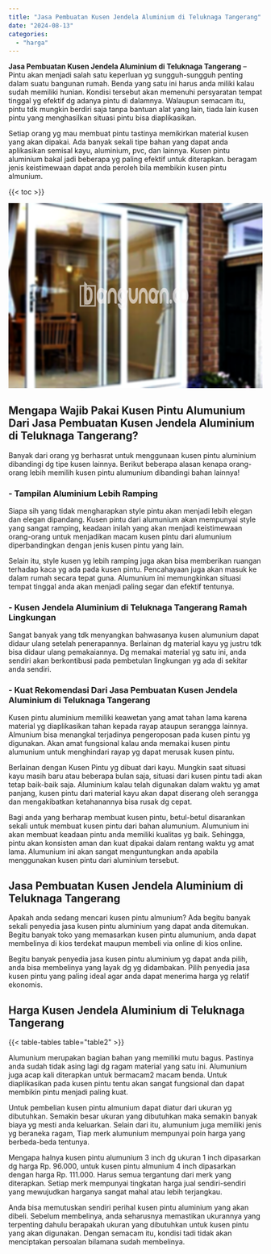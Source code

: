 ```yaml
---
title: "Jasa Pembuatan Kusen Jendela Aluminium di Teluknaga Tangerang"
date: "2024-08-13"
categories: 
  - "harga"
---
```


**Jasa Pembuatan Kusen Jendela Aluminium di Teluknaga Tangerang** – Pintu akan menjadi salah satu keperluan yg sungguh-sungguh penting dalam suatu bangunan rumah. Benda yang satu ini harus anda miliki kalau sudah memiliki hunian. Kondisi tersebut akan memenuhi persyaratan tempat tinggal yg efektif dg adanya pintu di dalamnya. Walaupun semacam itu, pintu tdk mungkin berdiri saja tanpa bantuan alat yang lain, tiada lain kusen pintu yang menghasilkan situasi pintu bisa diaplikasikan.

Setiap orang yg mau membuat pintu tastinya memikirkan material kusen yang akan dipakai. Ada banyak sekali tipe bahan yang dapat anda aplikasikan semisal kayu, aluminium, pvc, dan lainnya. Kusen pintu aluminium bakal jadi beberapa yg paling efektif untuk diterapkan. beragam jenis keistimewaan dapat anda peroleh bila membikin kusen pintu almunium.

{{< toc >}}

![Jasa Pembuatan Kusen Jendela Aluminium di Teluknaga Tangerang](/images/harga-kusen-jendela-alumunium-44.png)

## Mengapa Wajib Pakai Kusen Pintu Alumunium Dari Jasa Pembuatan Kusen Jendela Aluminium di Teluknaga Tangerang?

Banyak dari orang yg berhasrat untuk menggunaan kusen pintu aluminium dibandingi dg tipe kusen lainnya. Berikut beberapa alasan kenapa orang-orang lebih memilih kusen pintu alumunium dibandingi bahan lainnya!

### \- Tampilan Aluminium Lebih Ramping

Siapa sih yang tidak mengharapkan style pintu akan menjadi lebih elegan dan elegan dipandang. Kusen pintu dari alumunium akan mempunyai style yang sangat ramping, keadaan inilah yang akan menjadi keistimewaan orang-orang untuk menjadikan macam kusen pintu dari alumunium diperbandingkan dengan jenis kusen pintu yang lain.

Selain itu, style kusen yg lebih ramping juga akan bisa memberikan ruangan terhadap kaca yg ada pada kusen pintu. Pencahayaan juga akan masuk ke dalam rumah secara tepat guna. Alumunium ini memungkinkan situasi tempat tinggal anda akan menjadi paling segar dan efektif tentunya.

### \- Kusen Jendela Aluminium di Teluknaga Tangerang Ramah Lingkungan

Sangat banyak yang tdk menyangkan bahwasanya kusen alumunium dapat didaur ulang setelah penerapannya. Berlainan dg material kayu yg justru tdk bisa didaur ulang pemakaiannya. Dg memakai material yg satu ini, anda sendiri akan berkontibusi pada pembetulan lingkungan yg ada di sekitar anda sendiri.

### \- Kuat Rekomendasi Dari Jasa Pembuatan Kusen Jendela Aluminium di Teluknaga Tangerang

Kusen pintu aluminium memiliki keawetan yang amat tahan lama karena material yg diaplikasikan tahan kepada rayap ataupun serangga lainnya. Almunium bisa menangkal terjadinya pengeroposan pada kusen pintu yg digunakan. Akan amat fungsional kalau anda memakai kusen pintu alumunium untuk menghindari rayap yg dapat merusak kusen pintu.

Berlainan dengan Kusen Pintu yg dibuat dari kayu. Mungkin saat situasi kayu masih baru atau beberapa bulan saja, situasi dari kusen pintu tadi akan tetap baik-baik saja. Aluminium kalau telah digunakan dalam waktu yg amat panjang, kusen pintu dari material kayu akan dapat diserang oleh serangga dan mengakibatkan ketahanannya bisa rusak dg cepat.

Bagi anda yang berharap membuat kusen pintu, betul-betul disarankan sekali untuk membuat kusen pintu dari bahan alumunium. Alumunium ini akan membuat keadaan pintu anda memiliki kualitas yg baik. Sehingga, pintu akan konsisten aman dan kuat dipakai dalam rentang waktu yg amat lama. Alumunium ini akan sangat menguntungkan anda apabila menggunakan kusen pintu dari aluminium tersebut.

## Jasa Pembuatan Kusen Jendela Aluminium di Teluknaga Tangerang

Apakah anda sedang mencari kusen pintu almunium? Ada begitu banyak sekali penyedia jasa kusen pintu aluminium yang dapat anda ditemukan. Begitu banyak toko yang memasarkan kusen pintu alumunium, anda dapat membelinya di kios terdekat maupun membeli via online di kios online.

Begitu banyak penyedia jasa kusen pintu aluminium yg dapat anda pilih, anda bisa membelinya yang layak dg yg didambakan. Pilih penyedia jasa kusen pintu yang paling ideal agar anda dapat menerima harga yg relatif ekonomis.

## Harga Kusen Jendela Aluminium di Teluknaga Tangerang

{{< table-tables table="table2" >}}

Alumunium merupakan bagian bahan yang memiliki mutu bagus. Pastinya anda sudah tidak asing lagi dg ragam material yang satu ini. Alumunium juga acap kali diterapkan untuk bermacam2 macam benda. Untuk diaplikasikan pada kusen pintu tentu akan sangat fungsional dan dapat membikin pintu menjadi paling kuat.

Untuk pembelian kusen pintu almunium dapat diatur dari ukuran yg dibutuhkan. Semakin besar ukuran yang dibutuhkan maka semakin banyak biaya yg mesti anda keluarkan. Selain dari itu, alumunium juga memiliki jenis yg beraneka ragam, Tiap merk alumunium mempunyai poin harga yang berbeda-beda tentunya.

Mengapa halnya kusen pintu alumunium 3 inch dg ukuran 1 inch dipasarkan dg harga Rp. 96.000, untuk kusen pintu almunium 4 inch dipasarkan dengan harga Rp. 111.000. Harus semua tergantung dari merk yang diterapkan. Setiap merk mempunyai tingkatan harga jual sendiri-sendiri yang mewujudkan harganya sangat mahal atau lebih terjangkau.

Anda bisa memutuskan sendiri perihal kusen pintu aluminium yang akan dibeli. Sebelum membelinya, anda seharusnya memastikan ukurannya yang terpenting dahulu berapakah ukuran yang dibutuhkan untuk kusen pintu yang akan digunakan. Dengan semacam itu, kondisi tadi tidak akan menciptakan persoalan bilamana sudah membelinya.
